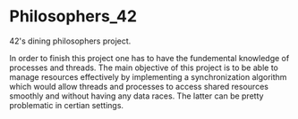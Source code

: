 # Philosophers_42
42's dining philosophers project.

In order to finish this project one has to have the fundemental knowledge of processes and threads. The main objective of this project is to be able to manage resources effectively by implementing a synchronization algorithm which would allow threads and processes to access shared resources smoothly and without having any data races. The latter can be pretty problematic in certian settings.
